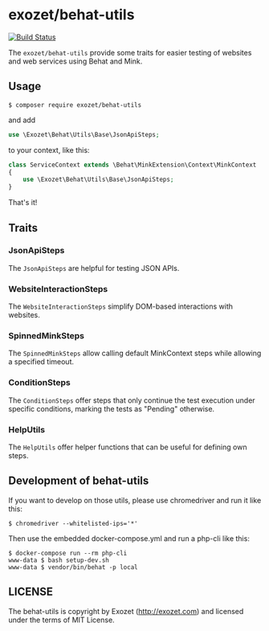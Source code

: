 # exozet/behat-utils

[![Build Status](https://travis-ci.org/exozet/behat-utils.svg?branch=master)](https://travis-ci.org/exozet/behat-utils)

The `exozet/behat-utils` provide some traits for easier testing of websites and web services using Behat and Mink.

## Usage

```console
$ composer require exozet/behat-utils
```

and add

```php
use \Exozet\Behat\Utils\Base\JsonApiSteps;
```

to your context, like this:

```php
class ServiceContext extends \Behat\MinkExtension\Context\MinkContext
{
    use \Exozet\Behat\Utils\Base\JsonApiSteps;
}
```

That's it!

## Traits

### JsonApiSteps

The `JsonApiSteps` are helpful for testing JSON APIs.

### WebsiteInteractionSteps

The `WebsiteInteractionSteps` simplify DOM-based interactions with websites.

### SpinnedMinkSteps

The `SpinnedMinkSteps` allow calling default MinkContext steps while allowing a specified timeout.

### ConditionSteps

The `ConditionSteps` offer steps that only continue the test execution under specific conditions, marking the tests as "Pending" otherwise.

### HelpUtils

The `HelpUtils` offer helper functions that can be useful for defining own steps.

## Development of behat-utils

If you want to develop on those utils, please use chromedriver and run it like this: 

```console
$ chromedriver --whitelisted-ips='*'
```

Then use the embedded docker-compose.yml and run a php-cli like this:
```console
$ docker-compose run --rm php-cli
www-data $ bash setup-dev.sh 
www-data $ vendor/bin/behat -p local

```

## LICENSE

The behat-utils is copyright by Exozet (http://exozet.com) and licensed under the terms of MIT License.

